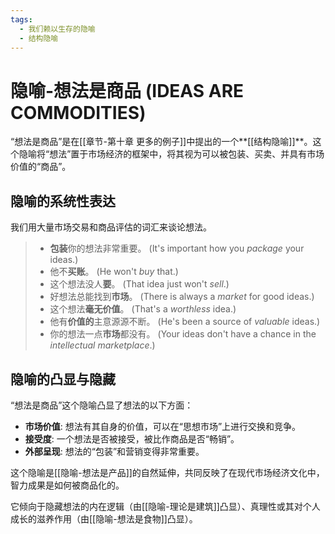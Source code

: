 ```yaml
---
tags:
  - 我们赖以生存的隐喻
  - 结构隐喻
---
```


# 隐喻-想法是商品 (IDEAS ARE COMMODITIES)

“想法是商品”是在[[章节-第十章 更多的例子]]中提出的一个**[[结构隐喻]]**。这个隐喻将“想法”置于市场经济的框架中，将其视为可以被包装、买卖、并具有市场价值的“商品”。

## 隐喻的系统性表达

我们用大量市场交易和商品评估的词汇来谈论想法。

> - **包装**你的想法非常重要。 (It's important how you _package_ your ideas.)
> - 他不**买账**。 (He won't _buy_ that.)
> - 这个想法没人**要**。 (That idea just won't _sell_.)
> - 好想法总能找到**市场**。 (There is always a _market_ for good ideas.)
> - 这个想法**毫无价值**。 (That's a _worthless_ idea.)
> - 他有**价值的**主意源源不断。 (He's been a source of _valuable_ ideas.)
> - 你的想法一点**市场**都没有。 (Your ideas don't have a chance in the _intellectual marketplace_.)

## 隐喻的凸显与隐藏

“想法是商品”这个隐喻凸显了想法的以下方面：

-   **市场价值**: 想法有其自身的价值，可以在“思想市场”上进行交换和竞争。
-   **接受度**: 一个想法是否被接受，被比作商品是否“畅销”。
-   **外部呈现**: 想法的“包装”和营销变得非常重要。

这个隐喻是[[隐喻-想法是产品]]的自然延伸，共同反映了在现代市场经济文化中，智力成果是如何被商品化的。

它倾向于隐藏想法的内在逻辑（由[[隐喻-理论是建筑]]凸显）、真理性或其对个人成长的滋养作用（由[[隐喻-想法是食物]]凸显）。